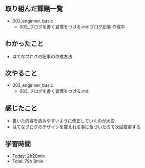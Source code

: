 ## 取り組んだ課題一覧
- 003_enginner_basic
  - 002_ブログを書く習慣をつける.md ブログ記事 作成中
## わかったこと
- はてなブログの記事の作成方法
## 次やること
- 003_enginner_basic
  - 002_ブログを書く習慣をつける.md
## 感じたこと
- 書いた内容を読みやすいように修正していくのが大変
- はてなブログのデザインを変えれる事に気づいたので次回変更する
## 学習時間
- Today: 2h20min
- Total: 79h 8min
